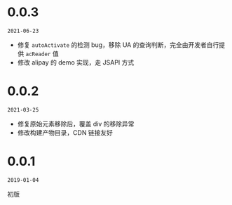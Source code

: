 # 0.0.3

`2021-06-23`

- 修复 `autoActivate` 的检测 bug，移除 UA 的查询判断，完全由开发者自行提供 `acReader` 值
- 修改 alipay 的 demo 实现，走 JSAPI 方式

# 0.0.2

`2021-03-25`

- 修复原始元素移除后，覆盖 div 的移除异常
- 修改构建产物目录，CDN 链接友好

# 0.0.1

`2019-01-04`

初版
